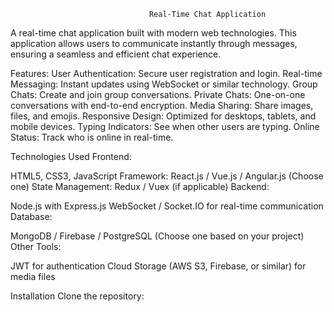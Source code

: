                                    Real-Time Chat Application

A real-time chat application built with modern web technologies. This application allows users to communicate instantly through messages, ensuring a seamless and efficient chat experience.

Features:
User Authentication: Secure user registration and login.
Real-time Messaging: Instant updates using WebSocket or similar technology.
Group Chats: Create and join group conversations.
Private Chats: One-on-one conversations with end-to-end encryption.
Media Sharing: Share images, files, and emojis.
Responsive Design: Optimized for desktops, tablets, and mobile devices.
Typing Indicators: See when other users are typing.
Online Status: Track who is online in real-time.

Technologies Used
Frontend:

HTML5, CSS3, JavaScript
Framework: React.js / Vue.js / Angular.js (Choose one)
State Management: Redux / Vuex (if applicable)
Backend:

Node.js with Express.js
WebSocket / Socket.IO for real-time communication
Database:

MongoDB / Firebase / PostgreSQL (Choose one based on your project)
Other Tools:

JWT for authentication
Cloud Storage (AWS S3, Firebase, or similar) for media files

Installation
Clone the repository:








